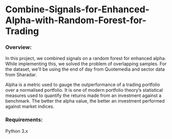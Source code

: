 # Combine-Signals-for-Enhanced-Alpha-with-Random-Forest-for-Trading

### Overview:
In this project, we combined signals on a random forest for enhanced alpha. While implementing this, we solved the problem of overlapping samples. For the dataset, we'll be using the end of day from Quotemedia and sector data from Sharadar.

Alpha is a metric used to gauge the outperformance of a trading portfolio over a normalised portfolio. It is one of modern portfolio theory’s statistical measures used to quantify the returns made from an investment against a benchmark. The better the alpha value, the better an investment performed against market indices.

### Requirements:
Python 3.x
